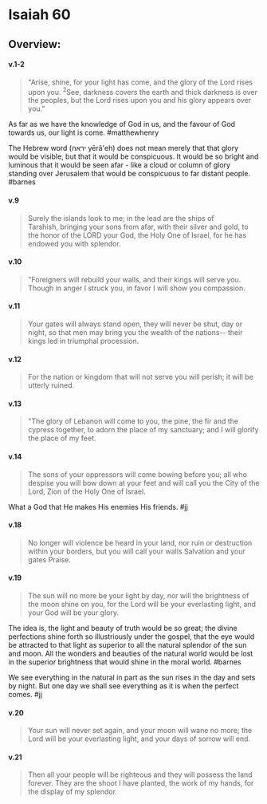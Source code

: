 # Isaiah 60

## Overview:



#### v.1-2
>"Arise, shine, for your light has come, and the glory of the Lord rises upon you. <sup>2</sup>See, darkness covers the earth and thick darkness is over the peoples, but the Lord rises upon you and his glory appears over you."

As far as we have the knowledge of God in us, and the favour of God towards us, our light is come.
#matthewhenry 

The Hebrew word (יראה yērâ'eh) does not mean merely that that glory would be visible, but that it would be conspicuous. It would be so bright and luminous that it would be seen afar - like a cloud or column of glory standing over Jerusalem that would be conspicuous to far distant people.
#barnes 

#### v.9
>Surely the islands look to me; in the lead are the ships of Tarshish, bringing your sons from afar, with their silver and gold, to the honor of the LORD your God, the Holy One of Israel, for he has endowed you with splendor.

#### v.10
>"Foreigners will rebuild your walls, and their kings will serve you. Though in anger I struck you, in favor I will show you compassion.

#### v.11
>Your gates will always stand open, they will never be shut, day or night, so that men may bring you the wealth of the nations-- their kings led in triumphal procession.

#### v.12
>For the nation or kingdom that will not serve you will perish; it will be utterly ruined.

#### v.13
>"The glory of Lebanon will come to you, the pine, the fir and the cypress together, to adorn the place of my sanctuary; and I will glorify the place of my feet.

#### v.14
>The sons of your oppressors will come bowing before you; all who despise you will bow down at your feet and will call you the City of the Lord, Zion of the Holy One of Israel.

What a God that He makes His enemies His friends.
#jj 

#### v.18
>No longer will violence be heard in your land, nor ruin or destruction within your borders, but you will call your walls Salvation and your gates Praise.

#### v.19
>The sun will no more be your light by day, nor will the brightness of the moon shine on you, for the Lord will be your everlasting light, and your God will be your glory.

The idea is, the light and beauty of truth would be so great; the divine perfections shine forth so illustriously under the gospel, that the eye would be attracted to that light as superior to all the natural splendor of the sun and moon. All the wonders and beauties of the natural world would be lost in the superior brightness that would shine in the moral world.
#barnes 

We see everything in the natural in part as the sun rises in the day and sets by night. But one day we shall see everything as it is when the perfect comes.
#jj 

#### v.20
>Your sun will never set again, and your moon will wane no more; the Lord will be your everlasting light, and your days of sorrow will end.

#### v.21
>Then all your people will be righteous and they will possess the land forever. They are the shoot I have planted, the work of my hands, for the display of my splendor.

